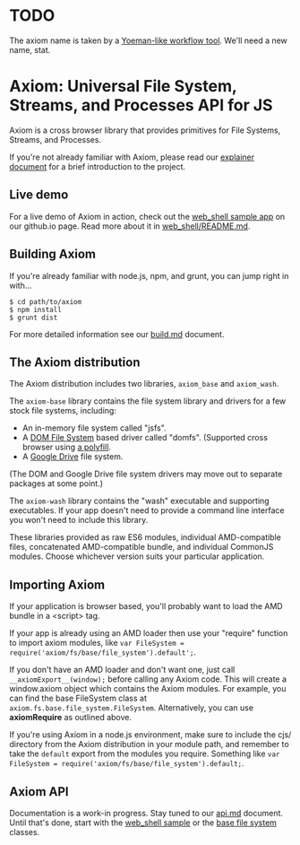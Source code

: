 
# TODO

The axiom name is taken by a [Yoeman-like workflow tool](https://www.npmjs.com/package/axiom).  We'll need a new name, stat.


# Axiom: Universal File System, Streams, and Processes API for JS

Axiom is a cross browser library that provides primitives for File Systems, Streams, and Processes.

If you're not already familiar with Axiom, please read our [explainer document](doc/explainer.md) for a brief introduction to the project.

## Live demo

For a live demo of Axiom in action, check out the [web_shell sample app](https://chromium.github.io/axiom/web_shell/) on our github.io page.  Read more about it in [web_shell/README.md](https://github.com/chromium/axiom/tree/master/samples/web_shell/README.md).

## Building Axiom

If you're already familiar with node.js, npm, and grunt, you can jump right in with...

```
$ cd path/to/axiom
$ npm install
$ grunt dist
```

For more detailed information see our [build.md](doc/build.md) document.

## The Axiom distribution

The Axiom distribution includes two libraries, `axiom_base` and `axiom_wash`.

The `axiom-base` library contains the file system library and drivers for a few stock file systems, including:

* An in-memory file system called "jsfs".
* A [DOM File System](http://dev.w3.org/2009/dap/file-system/pub/FileSystem/) based driver called "domfs".  (Supported cross browser using [a polyfill](https://github.com/ebidel/idb.filesystem.js).
* A [Google Drive](https://developers.google.com/drive/v2/reference/) file system.

(The DOM and Google Drive file system drivers may move out to separate packages at some point.)

The `axiom-wash` library contains the "wash" executable and supporting executables.  If your app doesn't need to provide a command line interface you won't need to include this library.

These libraries provided as raw ES6 modules, individual AMD-compatible files, concatenated AMD-compatible bundle, and individual CommonJS modules.  Choose whichever version suits your particular application.

## Importing Axiom

If your application is browser based, you'll probably want to load the AMD bundle in a &lt;script&gt; tag.

If your app is already using an AMD loader then use your "require" function to import axiom modules, like `var FileSystem = require('axiom/fs/base/file_system').default';`.

If you don't have an AMD loader and don't want one, just call `__axiomExport__(window);` before calling any Axiom code.  This will create a window.axiom object which contains the Axiom modules.  For example, you can find the base FileSystem class at `axiom.fs.base.file_system.FileSystem`.  Alternatively, you can use __axiomRequire__ as outlined above.

If you're using Axiom in a node.js environment, make sure to include the cjs/ directory from the Axiom distribution in your module path, and remember to take the `default` export from the modules you require.  Something like `var FileSystem = require('axiom/fs/base/file_system').default;`.

## Axiom API

Documentation is a work-in progress.  Stay tuned to our [api.md](doc/api.md) document.  Until that's done, start with the [web_shell sample](samples/web_shell/) or the [base file system](lib/axiom/fs/base) classes.
